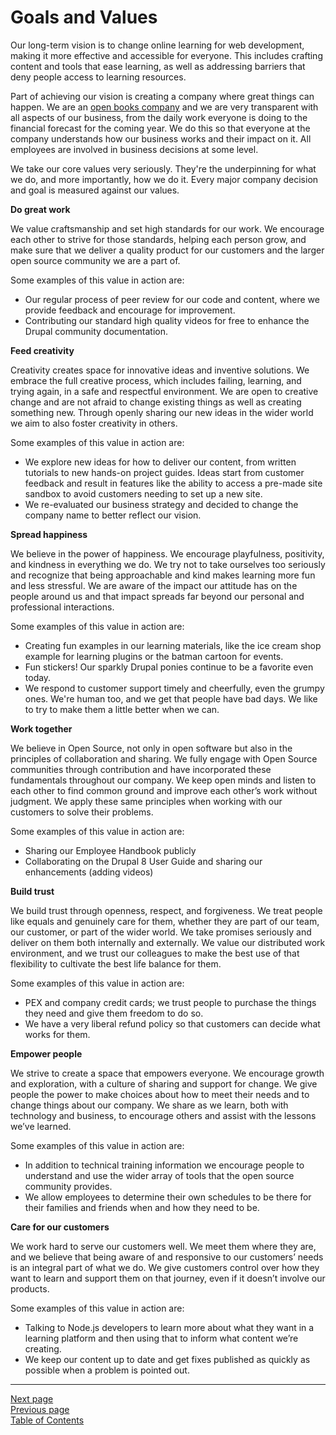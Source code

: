 # Goals and Values
Our long-term vision is to change online learning for web development, making it more effective and accessible for everyone. This includes crafting content and tools that ease learning, as well as addressing barriers that deny people access to learning resources.

Part of achieving our vision is creating a company where great things can happen. We are an [open books company](https://www.forbes.com/sites/petercarbonara/2017/04/18/what-small-business-owners-need-to-know-about-open-book-management/#3fcfeb44432a) and we are very transparent with all aspects of our business, from the daily work everyone is doing to the financial forecast for the coming year. We do this so that everyone at the company understands how our business works and their impact on it. All employees are involved in business decisions at some level.

We take our core values very seriously. They're the underpinning for what we do, and more importantly, how we do it. Every major company decision and goal is measured against our values. 

**Do great work**

We value craftsmanship and set high standards for our work. We encourage each other to strive for those standards, helping each person grow, and make sure that we deliver a quality product for our customers and the larger open source community we are a part of.

Some examples of this value in action are:

- Our regular process of peer review for our code and content, where we provide feedback and encourage for improvement.
- Contributing our standard high quality videos for free to enhance the Drupal community documentation.

**Feed creativity**

Creativity creates space for innovative ideas and inventive solutions. We embrace the full creative process, which includes failing, learning, and trying again, in a safe and respectful environment. We are open to creative change and are not afraid to change existing things as well as creating something new. Through openly sharing our new ideas in the wider world we aim to also foster creativity in others.

Some examples of this value in action are:

- We explore new ideas for how to deliver our content, from written tutorials to new hands-on project guides. Ideas start from customer feedback and result in features like the ability to access a pre-made site sandbox to avoid customers needing to set up a new site.
- We re-evaluated our business strategy and decided to change the company name to better reflect our vision. 


**Spread happiness**

We believe in the power of happiness. We encourage playfulness, positivity, and kindness in everything we do. We try not to take ourselves too seriously and recognize that being approachable and kind makes learning more fun and less stressful. We are  aware of the impact our attitude has on the people around us and that impact spreads far beyond our personal and professional interactions.

Some examples of this value in action are:

- Creating fun examples in our learning materials, like the ice cream shop example for learning plugins or the batman cartoon for events.
- Fun stickers! Our sparkly Drupal ponies continue to be a favorite even today.
- We respond to customer support timely and cheerfully, even the grumpy ones. We're human too, and we get that people have bad days. We like to try to make them a little better when we can.


**Work together**

We believe in Open Source, not only in open software but also in the principles of collaboration and sharing. We fully engage with Open Source communities through contribution and have incorporated these fundamentals throughout our company. We keep open minds and listen to each other to find common ground and improve each other’s work without judgment. We apply these same principles when working with our customers to solve their problems.

Some examples of this value in action are:

- Sharing our Employee Handbook publicly
- Collaborating on the Drupal 8 User Guide and sharing our enhancements (adding videos)


**Build trust**

We build trust through openness, respect, and forgiveness. We treat people like equals and genuinely care for them, whether they are part of our team, our customer, or part of the wider world. We take promises seriously and deliver on them both internally and externally. We value our distributed work environment, and we trust our colleagues to make the best use of that flexibility to cultivate the best life balance for them.

Some examples of this value in action are:

- PEX and company credit cards; we trust people to purchase the things they need and give them freedom to do so.
- We have a very liberal refund policy so that customers can decide what works for them.


**Empower people**

We strive to create a space that empowers everyone. We encourage growth and exploration, with a culture of sharing and support for change. We give people the power to make choices about how to meet their needs and to change things about our company. We share as we learn, both with technology and business, to encourage others and assist with the lessons we’ve learned. 

Some examples of this value in action are:

- In addition to technical training information we encourage people to understand and use the wider array of tools that the open source community provides. 
- We allow employees to determine their own schedules to be there for their families and friends when and how they need to be.


**Care for our customers**

We work hard to serve our customers well. We meet them where they are, and we believe that being aware of and responsive to our customers’ needs is an integral part of what we do. We give customers control over how they want to learn and support them on that journey, even if it doesn’t involve our products.

Some examples of this value in action are:

- Talking to Node.js developers to learn more about what they want in a learning platform and then using that to inform what content we’re creating.
- We keep our content up to date and get fixes published as quickly as possible when a problem is pointed out.


---
[Next page](03history.md)  
[Previous page](01what_we_do.md)  
[Table of Contents](../README.md#table-of-contents)
